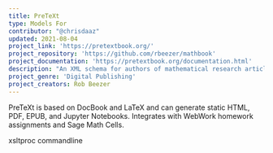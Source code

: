 ```yaml
---
title: PreTeXt
type: Models For
contributor: "@chrisdaaz"
updated: 2021-08-04
project_link: 'https://pretextbook.org/'
project_repository: 'https://github.com/rbeezer/mathbook'
project_documentation: 'https://pretextbook.org/documentation.html'
description: "An XML schema for authors of mathematical research articles, textbooks, and monographs."
project_genre: 'Digital Publishing'
project_creators: Rob Beezer
---
```


PreTeXt is based on DocBook and LaTeX and can generate static HTML, PDF, EPUB, and Jupyter Notebooks. 
Integrates with WebWork homework assignments and Sage Math Cells.

xsltproc
commandline 
